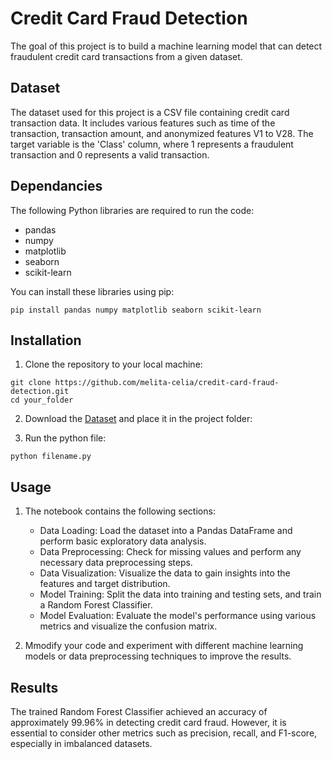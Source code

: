# Credit Card Fraud Detection

The goal of this project is to build a machine learning model that can detect fraudulent credit card transactions from a given dataset.

## Dataset
The dataset used for this project is a CSV file containing credit card transaction data. It includes various features such as time of the transaction, transaction amount, and anonymized features V1 to V28. The target variable is the 'Class' column, where 1 represents a fraudulent transaction and 0 represents a valid transaction.

## Dependancies
The following Python libraries are required to run the code:
* pandas
* numpy
* matplotlib
* seaborn
* scikit-learn
  
You can install these libraries using pip:
```
pip install pandas numpy matplotlib seaborn scikit-learn
```

## Installation
1. Clone the repository to your local machine:
```
git clone https://github.com/melita-celia/credit-card-fraud-detection.git
cd your_folder
```
2. Download the [Dataset](https://www.kaggle.com/datasets/mlg-ulb/creditcardfraud) and place it in the project folder:

3. Run the python file:
```
python filename.py
```

## Usage
1. The notebook contains the following sections:
    * Data Loading: Load the dataset into a Pandas DataFrame and perform basic exploratory data analysis.
    * Data Preprocessing: Check for missing values and perform any necessary data preprocessing steps.
    * Data Visualization: Visualize the data to gain insights into the features and target distribution.
    * Model Training: Split the data into training and testing sets, and train a Random Forest Classifier.
    * Model Evaluation: Evaluate the model's performance using various metrics and visualize the confusion matrix.
  
2. Mmodify your code and experiment with different machine learning models or data preprocessing techniques to improve the results.

## Results
The trained Random Forest Classifier achieved an accuracy of approximately 99.96% in detecting credit card fraud. However, it is essential to consider other metrics such as precision, recall, and F1-score, especially in imbalanced datasets.
